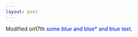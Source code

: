 ```yaml
---
layout: post
---
```


Modified on17th
<span style="color:blue">some *blue* and blue* and blue text</span>.
